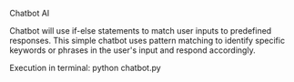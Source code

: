 Chatbot AI

Chatbot will use if-else statements to match user inputs to predefined responses. This simple chatbot uses pattern matching to identify specific keywords or phrases in the user's input and respond accordingly.

Execution in terminal: python chatbot.py
